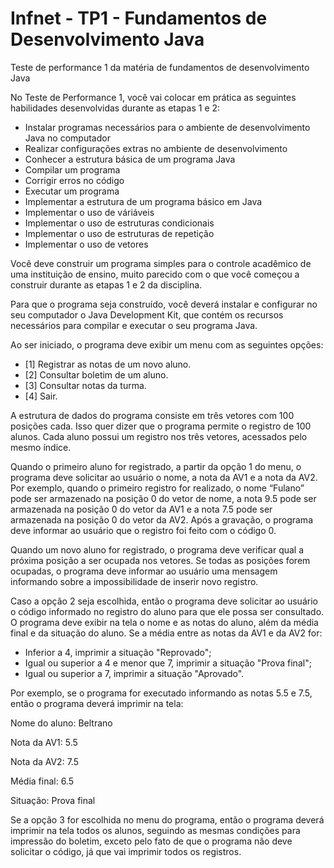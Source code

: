# Infnet - TP1 - Fundamentos de Desenvolvimento Java
Teste de performance 1 da matéria de fundamentos de desenvolvimento Java

No Teste de Performance 1, você vai colocar em prática as seguintes habilidades desenvolvidas durante as etapas 1 e 2:

* Instalar programas necessários para o ambiente de desenvolvimento Java no computador
* Realizar configurações extras no ambiente de desenvolvimento
* Conhecer a estrutura básica de um programa Java
* Compilar um programa
* Corrigir erros no código
* Executar um programa
* Implementar a estrutura de um programa básico em Java
* Implementar o uso de váriáveis
* Implementar o uso de estruturas condicionais
* Implementar o uso de estruturas de repetição
* Implementar o uso de vetores

Você deve construir um programa simples para o controle acadêmico de uma instituição de ensino, muito parecido com o que você começou a construir durante as etapas 1 e 2 da disciplina.

Para que o programa seja construído, você deverá instalar e configurar no seu computador o Java Development Kit, que contém os recursos necessários para compilar e executar o seu programa Java.

Ao ser iniciado, o programa deve exibir um menu com as seguintes opções:

* \[1\] Registrar as notas de um novo aluno.
* \[2\] Consultar boletim de um aluno.
* \[3\] Consultar notas da turma.
* \[4\] Sair.

A estrutura de dados do programa consiste em três vetores com 100 posições cada. Isso quer dizer que o programa permite o registro de 100 alunos. Cada aluno possui um registro nos três vetores, acessados pelo mesmo índice.

Quando o primeiro aluno for registrado, a partir da opção 1 do menu, o programa deve solicitar ao usuário o nome, a nota da AV1 e a nota da AV2. Por exemplo, quando o primeiro registro for realizado, o nome “Fulano” pode ser armazenado na posição 0 do vetor de nome, a nota 9.5 pode ser armazenada na posição 0 do vetor da AV1 e a nota 7.5 pode ser armazenada na posição 0 do vetor da AV2. Após a gravação, o programa deve informar ao usuário que o registro foi feito com o código 0.

Quando um novo aluno for registrado, o programa deve verificar qual a próxima posição a ser ocupada nos vetores. Se todas as posições forem ocupadas, o programa deve informar ao usuário uma mensagem informando sobre a impossibilidade de inserir novo registro.

Caso a opção 2 seja escolhida, então o programa deve solicitar ao usuário o código informado no registro do aluno para que ele possa ser consultado. O programa deve exibir na tela o nome e as notas do aluno, além da média final e da situação do aluno. Se a média entre as notas da AV1 e da AV2 for:

* Inferior a 4, imprimir a situação "Reprovado";
* Igual ou superior a 4 e menor que 7, imprimir a situação "Prova final";
* Igual ou superior a 7, imprimir a situação "Aprovado".

Por exemplo, se o programa for executado informando as notas 5.5 e 7.5, então o programa deverá imprimir na tela:

Nome do aluno: Beltrano

Nota da AV1: 5.5

Nota da AV2: 7.5

Média final: 6.5

Situação: Prova final

Se a opção 3 for escolhida no menu do programa, então o programa deverá imprimir na tela todos os alunos, seguindo as mesmas condições para impressão do boletim, exceto pelo fato de que o programa não deve solicitar o código, já que vai imprimir todos os registros.
